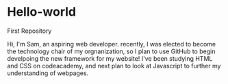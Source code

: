# Hello-world
First Repository

Hi, I'm Sam, an aspiring web developer.
recently, I was elected to become the technology chair of my orgnanization, so I plan to use GitHub to begin develpoing the new framework for my website! I've been studying HTML and CSS on codeacademy, and next plan to look at Javascript to further my understanding of webpages. 

